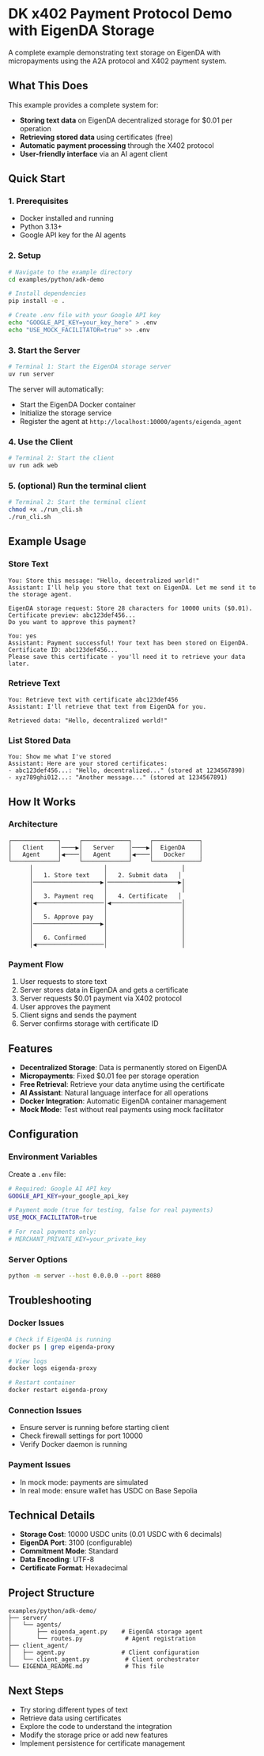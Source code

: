 # DK x402 Payment Protocol Demo with EigenDA Storage

A complete example demonstrating text storage on EigenDA with micropayments using the A2A protocol and X402 payment system.

## What This Does

This example provides a complete system for:
- **Storing text data** on EigenDA decentralized storage for $0.01 per operation
- **Retrieving stored data** using certificates (free)
- **Automatic payment processing** through the X402 protocol
- **User-friendly interface** via an AI agent client

## Quick Start

### 1. Prerequisites
- Docker installed and running
- Python 3.13+
- Google API key for the AI agents

### 2. Setup

```bash
# Navigate to the example directory
cd examples/python/adk-demo

# Install dependencies
pip install -e .

# Create .env file with your Google API key
echo "GOOGLE_API_KEY=your_key_here" > .env
echo "USE_MOCK_FACILITATOR=true" >> .env
```

### 3. Start the Server

```bash
# Terminal 1: Start the EigenDA storage server
uv run server
```

The server will automatically:
- Start the EigenDA Docker container
- Initialize the storage service
- Register the agent at `http://localhost:10000/agents/eigenda_agent`

### 4. Use the Client

```bash
# Terminal 2: Start the client
uv run adk web
```

### 5. (optional) Run the terminal client

```bash
# Terminal 2: Start the terminal client
chmod +x ./run_cli.sh
./run_cli.sh
```

## Example Usage

### Store Text
```
You: Store this message: "Hello, decentralized world!"
Assistant: I'll help you store that text on EigenDA. Let me send it to the storage agent.

EigenDA storage request: Store 28 characters for 10000 units ($0.01). 
Certificate preview: abc123def456... 
Do you want to approve this payment?

You: yes
Assistant: Payment successful! Your text has been stored on EigenDA. 
Certificate ID: abc123def456...
Please save this certificate - you'll need it to retrieve your data later.
```

### Retrieve Text
```
You: Retrieve text with certificate abc123def456
Assistant: I'll retrieve that text from EigenDA for you.

Retrieved data: "Hello, decentralized world!"
```

### List Stored Data
```
You: Show me what I've stored
Assistant: Here are your stored certificates:
- abc123def456...: "Hello, decentralized..." (stored at 1234567890)
- xyz789ghi012...: "Another message..." (stored at 1234567891)
```

## How It Works

### Architecture
```
┌─────────────┐     ┌─────────────┐     ┌─────────────┐
│   Client    │────▶│   Server    │────▶│  EigenDA    │
│   Agent     │◀────│   Agent     │◀────│   Docker    │
└─────────────┘     └─────────────┘     └─────────────┘
      │                    │                     │
      │   1. Store text    │   2. Submit data   │
      │───────────────────▶│────────────────────▶│
      │                    │                     │
      │   3. Payment req   │   4. Certificate   │
      │◀───────────────────│◀────────────────────│
      │                    │                     │
      │   5. Approve pay   │                     │
      │───────────────────▶│                     │
      │                    │                     │
      │   6. Confirmed     │                     │
      │◀───────────────────│                     │
```

### Payment Flow
1. User requests to store text
2. Server stores data in EigenDA and gets a certificate
3. Server requests $0.01 payment via X402 protocol
4. User approves the payment
5. Client signs and sends the payment
6. Server confirms storage with certificate ID

## Features

- **Decentralized Storage**: Data is permanently stored on EigenDA
- **Micropayments**: Fixed $0.01 fee per storage operation
- **Free Retrieval**: Retrieve your data anytime using the certificate
- **AI Assistant**: Natural language interface for all operations
- **Docker Integration**: Automatic EigenDA container management
- **Mock Mode**: Test without real payments using mock facilitator

## Configuration

### Environment Variables

Create a `.env` file:

```bash
# Required: Google AI API key
GOOGLE_API_KEY=your_google_api_key

# Payment mode (true for testing, false for real payments)
USE_MOCK_FACILITATOR=true

# For real payments only:
# MERCHANT_PRIVATE_KEY=your_private_key
```

### Server Options

```bash
python -m server --host 0.0.0.0 --port 8080
```

## Troubleshooting

### Docker Issues
```bash
# Check if EigenDA is running
docker ps | grep eigenda-proxy

# View logs
docker logs eigenda-proxy

# Restart container
docker restart eigenda-proxy
```

### Connection Issues
- Ensure server is running before starting client
- Check firewall settings for port 10000
- Verify Docker daemon is running

### Payment Issues
- In mock mode: payments are simulated
- In real mode: ensure wallet has USDC on Base Sepolia

## Technical Details

- **Storage Cost**: 10000 USDC units (0.01 USDC with 6 decimals)
- **EigenDA Port**: 3100 (configurable)
- **Commitment Mode**: Standard
- **Data Encoding**: UTF-8
- **Certificate Format**: Hexadecimal

## Project Structure

```
examples/python/adk-demo/
├── server/
│   └── agents/
│       ├── eigenda_agent.py    # EigenDA storage agent
│       └── routes.py            # Agent registration
├── client_agent/
│   ├── agent.py                # Client configuration
│   └── client_agent.py          # Client orchestrator
└── EIGENDA_README.md            # This file
```

## Next Steps

- Try storing different types of text
- Retrieve data using certificates
- Explore the code to understand the integration
- Modify the storage price or add new features
- Implement persistence for certificate management